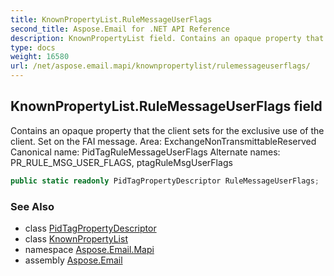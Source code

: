 ```yaml
---
title: KnownPropertyList.RuleMessageUserFlags
second_title: Aspose.Email for .NET API Reference
description: KnownPropertyList field. Contains an opaque property that the client sets for the exclusive use of the client. Set on the FAI message. Area ExchangeNonTransmittableReserved Canonical name PidTagRuleMessageUserFlags Alternate names PR_RULE_MSG_USER_FLAGS ptagRuleMsgUserFlags
type: docs
weight: 16580
url: /net/aspose.email.mapi/knownpropertylist/rulemessageuserflags/
---
```

## KnownPropertyList.RuleMessageUserFlags field

Contains an opaque property that the client sets for the exclusive use of the client. Set on the FAI message. Area: ExchangeNonTransmittableReserved Canonical name: PidTagRuleMessageUserFlags Alternate names: PR_RULE_MSG_USER_FLAGS, ptagRuleMsgUserFlags

```csharp
public static readonly PidTagPropertyDescriptor RuleMessageUserFlags;
```

### See Also

* class [PidTagPropertyDescriptor](../../pidtagpropertydescriptor/)
* class [KnownPropertyList](../)
* namespace [Aspose.Email.Mapi](../../knownpropertylist/)
* assembly [Aspose.Email](../../../)


